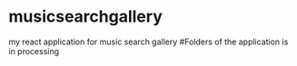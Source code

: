 # musicsearchgallery
my react application for music search gallery
#Folders of the application is in processing 
